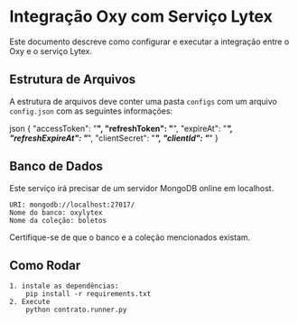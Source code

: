 # Integração Oxy com Serviço Lytex

Este documento descreve como configurar e executar a integração entre o Oxy e o serviço Lytex.

## Estrutura de Arquivos

A estrutura de arquivos deve conter uma pasta `configs` com um arquivo `config.json` com as seguintes informações:

json
{
    "accessToken": "****",
    "refreshToken": "****",
    "expireAt": "***",
    "refreshExpireAt": "***",
    "clientSecret": "***",
    "clientId": "***"
}


##  Banco de Dados

Este serviço irá precisar de um servidor MongoDB online em localhost.

    URI: mongodb://localhost:27017/
    Nome do banco: oxylytex
    Nome da coleção: boletos

Certifique-se de que o banco e a coleção mencionados existam.
## Como Rodar

    1. instale as dependências:
        pip install -r requirements.txt
    2. Execute
        python contrato.runner.py